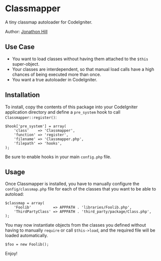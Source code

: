 Classmapper
===========

A tiny classmap autoloader for CodeIgniter.

Author: [Jonathon Hill](http://jonathonhill.net)

Use Case
--------

* You want to load classes without having them attached to the `$this` super-object.
* Your classes are interdependent, so that manual load calls have a high chances of
  being executed more than once.
* You want a true autoloader in CodeIgniter.

Installation
------------

To install, copy the contents of this package into your CodeIgniter application directory and define a `pre_system` hook to call `Classmapper::register()`:

```
$hook['pre_system'] = array(
	'class'    => 'Classmapper',
	'function' => 'register',
	'filename' => 'Classmapper.php',
	'filepath' => 'hooks',
);
```

Be sure to enable hooks in your main `config.php` file.

Usage
-----

Once Classmapper is installed, you have to manually configure the `config/classmap.php` file for each of the classes that you want to be able to autoload:

```
$classmap = array(
	'Foolib'          => APPPATH . 'libraries/Foolib.php',
	'ThirdPartyClass' => APPPATH . 'third_party/package/Class.php',
);
```

You may now instantiate objects from the classes you defined without having to manually `require` or call `$this->load`, and the required file will be loaded automatically.

```
$foo = new Foolib();
```

Enjoy!